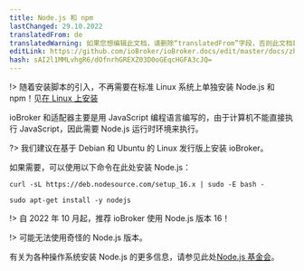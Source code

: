 ```yaml
---
title: Node.js 和 npm
lastChanged: 29.10.2022
translatedFrom: de
translatedWarning: 如果您想编辑此文档，请删除“translatedFrom”字段，否则此文档将再次自动翻译
editLink: https://github.com/ioBroker/ioBroker.docs/edit/master/docs/zh-cn/install/nodejs.md
hash: sAI2l1MMLvhgR6/dOfnrhGREXZ03D0oGEqcHGFA3cJQ=
---
```

!> 随着安装脚本的引入，不再需要在标准 Linux 系统上单独安装 Node.js 和 npm！见[在 Linux 上安装](https://www.iobroker.net/#de/documentation/install/linux.md)

ioBroker 和适配器主要是用 JavaScript 编程语言编写的，由于计算机不能直接执行 JavaScript，因此需要 Node.js 运行时环境来执行。

?> 我们建议在基于 Debian 和 Ubuntu 的 Linux 发行版上安装 ioBroker。

如果需要，可以使用以下命令在此处安装 Node.js：

```curl -sL https://deb.nodesource.com/setup_16.x | sudo -E bash -```

```sudo apt-get install -y nodejs```

!> 自 2022 年 10 月起，推荐 ioBroker 使用 Node.js 版本 16！

!> 可能无法使用奇怪的 Node.js 版本。

有关为各种操作系统安装 Node.js 的更多信息，请参见此处[Node.js 基金会](https://nodejs.org/en/download/package-manager/)。